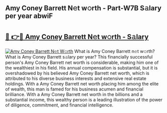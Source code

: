 ## Amy Coney Barrett N𝚎t w𝚘rth - Part-W7B S𝚊lary per year abwiF

# <h2><a href="http://gc2c32a.nevu.top/?p=Amy+Coney+Barrett">🔗 👉🔴 Amy Coney Barrett N𝚎t w𝚘rth - S𝚊lary</a></h2>

[![Amy Coney Barrett N𝚎t W𝚘rth](https://i.imgur.com/Oavwk0R.jpeg)](http://gc2c32a.nevu.top/?p=Amy+Coney+Barrett)
What is Amy Coney Barrett n𝚎t w𝚘rth? What is Amy Coney Barrett s𝚊lary per year?
This financially successful person's Amy Coney Barrett net worth is considerable, making him one of the wealthiest in his field. His annual compensation is substantial, but it is overshadowed by his believed Amy Coney Barrett net worth, which is attributed to his diverse business interests and extensive real estate holdings. With a Amy Coney Barrett net worth placing him among the elite of wealth, this man is famed for his business acumen and financial brilliance. With a Amy Coney Barrett net worth in the billions and a substantial income, this wealthy person is a leading illustration of the power of diligence, commitment, and financial intelligence.
